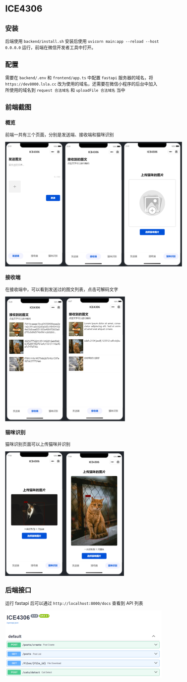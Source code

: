 # ICE4306

## 安装

后端使用 `backend/install.sh` 安装后使用 `uvicorn main:app --reload --host 0.0.0.0` 运行，前端在微信开发者工具中打开。

## 配置

需要在 `backend/.env` 和 `frontend/app.ts` 中配置 `fastapi` 服务器的域名，将 `https://dev8000.lsla.cc` 改为使用的域名，还需要在微信小程序的后台中加入所使用的域名到 `request 合法域名` 和 `uploadFile 合法域名` 当中

## 前端截图

### 概览

前端一共有三个页面，分别是发送端、接收端和猫咪识别

<div style="display:flex;">
    <img src="./images/frontend-1.png" height="400">
    <img src="./images/frontend-2.png" height="400">
    <img src="./images/frontend-3.png" height="400">
</div>

### 接收端

在接收端中，可以看到发送过的图文列表，点击可解码文字

<div style="display:flex;">
    <img src="./images/frontend-encoded.png" height="400">
    <img src="./images/frontend-decoded.png" height="400">
</div>

### 猫咪识别

猫咪识别页面可以上传猫咪并识别

<div style="display:flex;">
    <img src="./images/frontend-cat-1.png" height="400">
    <img src="./images/frontend-cat-2.png" height="400">
</div>

## 后端接口

运行 fastapi 后可以通过 `http://localhost:8000/docs` 查看到 API 列表

<img src="./images/backend-api.png">
